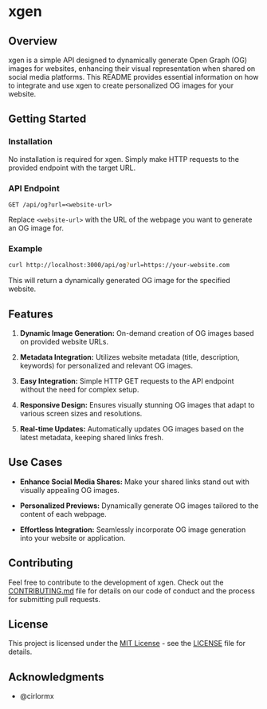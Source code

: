 # xgen

## Overview

xgen is a simple API designed to dynamically generate Open Graph (OG) images for websites, enhancing their visual representation when shared on social media platforms. This README provides essential information on how to integrate and use xgen to create personalized OG images for your website.

## Getting Started

### Installation

No installation is required for xgen. Simply make HTTP requests to the provided endpoint with the target URL.

### API Endpoint

```
GET /api/og?url=<website-url>
```

Replace `<website-url>` with the URL of the webpage you want to generate an OG image for.

### Example

```bash
curl http://localhost:3000/api/og?url=https://your-website.com
```

This will return a dynamically generated OG image for the specified website.

## Features

1. **Dynamic Image Generation:** On-demand creation of OG images based on provided website URLs.

2. **Metadata Integration:** Utilizes website metadata (title, description, keywords) for personalized and relevant OG images.

3. **Easy Integration:** Simple HTTP GET requests to the API endpoint without the need for complex setup.

4. **Responsive Design:** Ensures visually stunning OG images that adapt to various screen sizes and resolutions.

5. **Real-time Updates:** Automatically updates OG images based on the latest metadata, keeping shared links fresh.

## Use Cases

- **Enhance Social Media Shares:** Make your shared links stand out with visually appealing OG images.

- **Personalized Previews:** Dynamically generate OG images tailored to the content of each webpage.

- **Effortless Integration:** Seamlessly incorporate OG image generation into your website or application.

## Contributing

Feel free to contribute to the development of xgen. Check out the [CONTRIBUTING.md](CONTRIBUTING.md) file for details on our code of conduct and the process for submitting pull requests.

## License

This project is licensed under the [MIT License](LICENSE) - see the [LICENSE](LICENSE) file for details.

## Acknowledgments

- @cirlormx
